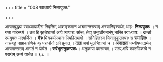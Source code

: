 +++
title = "008 स्वाध्याये नित्ययुक्तः"

+++


आश्रमबुद्ध्या स्वाध्यायादीनां निवृत्तिम् आशङ्कमान आश्रमान्तरत्वाद् अस्यानिवृत्त्यर्थम् आह- **नित्ययुक्तः** । न यथा गार्हस्थ्ये । तत्र हि गृहचेष्टार्था अपि व्यापाराः सन्ति, तेष्व् अनुष्ठीयमानेषु नास्ति स्वाध्यायः । **दान्तो** दमयुक्तः मदवर्जितः । **मैत्रः** मित्रकर्मप्रधानः प्रियहितभाषी । संनिहितस्य चित्तानुकूलनपरः स **समाहितः** । नासंबद्धं नाप्राकरणिकं बहु पराधीनो ऽपि ब्रूयात् । **दाता** अपां मूलभिक्षाणां च । **अनादाता** पथ्यौषधाद्यर्थम् आश्रमान्तराद् आगतं न याचेत । **सर्वभूतानुकम्पकः** । अनुकम्पा कारुण्यम् । सत्य् अपि कारुणिकत्वे न परार्थम् अन्यं याचेत ॥ ६.८ ॥